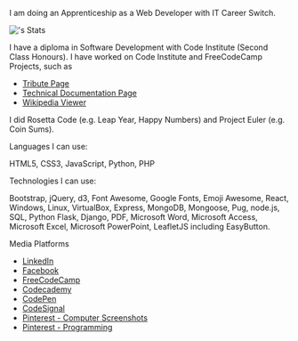


I am doing an Apprenticeship as a Web Developer with IT Career Switch.

![<username>'s Stats](https://github-readme-stats.vercel.app/api?username=derektypist&theme=vue-dark&show_icons=true&hide_border=true&count_private=true)

I have a diploma in Software Development with Code Institute (Second Class Honours).  I have worked on Code Institute and FreeCodeCamp Projects, such as

- [Tribute Page](https://derektypist.github.io/tribute-page)
- [Technical Documentation Page](https://derektypist.github.io/technical-documentation-page)
- [Wikipedia Viewer](https://derektypist.github.io/wikipedia-viewer) 

I did Rosetta Code (e.g. Leap Year, Happy Numbers) and Project Euler (e.g. Coin Sums).

Languages I can use:

HTML5, CSS3, JavaScript, Python, PHP

Technologies I can use:

Bootstrap, jQuery, d3, Font Awesome, Google Fonts, Emoji Awesome, React, Windows, Linux, VirtualBox, Express, MongoDB, Mongoose, Pug, node.js, SQL, Python Flask, Django, PDF, Microsoft Word, Microsoft Access, Microsoft Excel, Microsoft PowerPoint, LeafletJS including EasyButton.

Media Platforms

- [LinkedIn](https://www.linkedin.com/in/derekdhammaloka)
- [Facebook](https://www.facebook.com/derek.dhammaloka)
- [FreeCodeCamp](https://www.freecodecamp.org/fcc12d037b9-dabe-4f48-8d36-5b872fa05c24)
- [Codecademy](https://www.codecademy.com/profiles/web7171240187)
- [CodePen](https://codepen.io/derektypist)
- [CodeSignal](https://learn.codesignal.com/profile/cm34eics00015v79eftr7cvuy)
- [Pinterest - Computer Screenshots](https://uk.pinterest.com/derekthesec/computer-screenshots)
- [Pinterest - Programming](https://uk.pinterest.com/derekthesec/programming)

<!---
derektypist/derektypist is a ✨ special ✨ repository because its `README.md` (this file) appears on your GitHub profile.
You can click the Preview link to take a look at your changes.
--->

